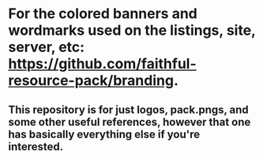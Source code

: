 # For the colored banners and wordmarks used on the listings, site, server, etc: https://github.com/faithful-resource-pack/branding.

## This repository is for just logos, pack.pngs, and some other useful references, however that one has basically everything else if you're interested.
